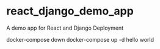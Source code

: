 # react_django_demo_app
A demo app for React and Django Deployment

docker-compose down
docker-compose up -d
hello world

